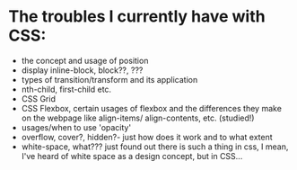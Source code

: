 # The troubles I currently have with CSS:
- the concept and usage of position
- display inline-block, block??, ???
- types of transition/transform and its application
- nth-child, first-child etc.
- CSS Grid
- CSS Flexbox, certain usages of flexbox and the differences they make on the webpage like align-items/ align-contents, etc. (studied!)
- usages/when to use 'opacity'
- overflow, cover?, hidden?- just how does it work and to what extent 
- white-space, what??? just found out there is such a thing in css, I mean, I've heard of white space as a design concept, but in CSS...